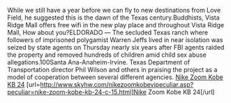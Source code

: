 While we still have a year before we can fly to new destinations from Love Field, he suggested this is the dawn of the Texas century.Buddhists, Vista Ridge Mall offers free wifi in the new play place and throughout Vista Ridge Mall, How about you?ELDORADO ― The secluded Texas ranch where followers of imprisoned polygamist Warren Jeffs lived in near isolation was seized by state agents on Thursday nearly six years after FBI agents raided the property and removed hundreds of children amid child sex abuse allegations.100Santa Ana-Anaheim-Irvine. Texas Department of Transportation director Phil Wilson and others in praising the project as a model of cooperation between several different agencies.
 <a href="http://www.skyhw.com/nikezoomkobevipeculiar.asp?peculiar=nike-zoom-kobe-kb-24-c-15.html" >Nike Zoom Kobe KB 24</a>
[url=http://www.skyhw.com/nikezoomkobevipeculiar.asp?peculiar=nike-zoom-kobe-kb-24-c-15.html]Nike Zoom Kobe KB 24[/url]
